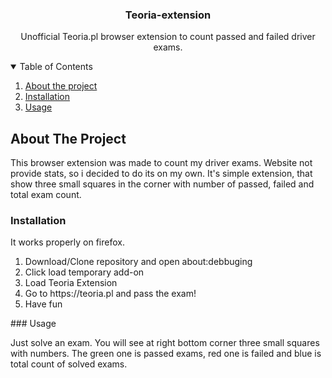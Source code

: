 
 <h3 align="center">Teoria-extension</h3>

  <p align="center">
    Unofficial Teoria.pl browser extension to count passed and failed driver exams.
    <br />
  </p>
</p>



<!-- TABLE OF CONTENTS -->
<details open="open">
  <summary>Table of Contents</summary>
  <ol>
  	<li><a href="#about-the-project">About the project</a></li>
     <li><a href="#installation">Installation</a></li>
    <li><a href="#usage">Usage</a></li>
  </ol>
</details>



<!-- ABOUT THE PROJECT -->
## About The Project

This browser extension was made to count my driver exams. Website not provide stats, so i decided to do its on my own. It's simple extension, that show three small squares in the corner with number of passed, failed and total exam count.

<!-- INSTALLATION-->

### Installation
It works properly on firefox.
<ol>
<li> Download/Clone repository and open about:debbuging</li>
<li>Click load temporary add-on</li>
<li>Load Teoria Extension</li>
<li>Go to https://teoria.pl and pass the exam!</li>
<li>Have fun</li>
</ol>
### Usage

Just solve an exam. You will see at right bottom corner three small squares with numbers. The green one is passed exams, red one is failed and blue is total count of solved exams.




